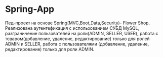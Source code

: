 # Spring-App
Пед-проект на основе Spring(MVC,Boot,Data,Security)- Flower Shop. Реализована аутентефикация с использованием СУБД MySQL,
разграничение пользователей на роли(ADMIN, SELLER, USER), работа с товаром(добавление, удаление, редактирование) только для ролей ADMIN и SELLER, работа с пользователями (добавление, удаление, редактирование)
только для роли ADMIN.
